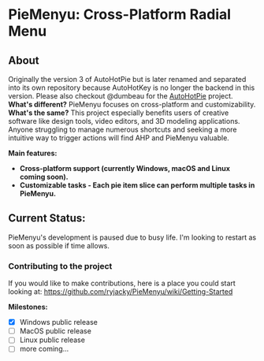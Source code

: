 # PieMenyu: Cross-Platform Radial Menu

## About
Originally the version 3 of AutoHotPie but is later renamed and separated into its own repository because AutoHotKey is no longer the backend in this version. Please also checkout @dumbeau for the [AutoHotPie](https://github.com/dumbeau/AutoHotPie) project.
**What's different?**
PieMenyu focuses on cross-platform and customizability. 
**What's the same?**
This project especially benefits users of creative software like design tools, video editors, and 3D modeling applications. Anyone struggling to manage numerous shortcuts and seeking a more intuitive way to trigger actions will find AHP and PieMenyu valuable.

**Main features:**
* **Cross-platform support (currently Windows, macOS and Linux coming soon).**
* **Customizable tasks - Each pie item slice can perform multiple tasks in PieMenyu.**

## Current Status:
PieMenyu's development is paused due to busy life. I'm looking to restart as soon as possible if time allows.

### Contributing to the project
If you would like to make contributions, here is a place you could start looking at: https://github.com/ryjacky/PieMenyu/wiki/Getting-Started

**Milestones:**
- [x] Windows public release
- [ ] MacOS public release
- [ ] Linux public release
- [ ] more coming...
